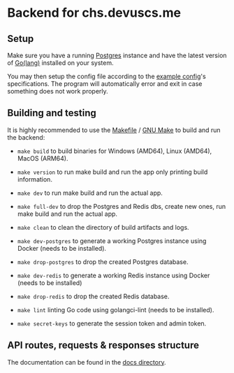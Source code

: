 # Backend for chs.devuscs.me

## Setup

Make sure you have a running [Postgres](https://www.postgresql.org/) instance and have the latest version of [Go(lang)](https://go.dev) installed on your system.

You may then setup the config file according to the [example config](files/config.json)'s specifications. The program will automatically error and exit in case something does not work properly.

## Building and testing

It is highly recommended to use the [Makefile](Makefile) / [GNU Make](https://www.gnu.org/software/make/) to build and run the backend:

- `make build` to build binaries for Windows (AMD64), Linux (AMD64), MacOS (ARM64).

- `make version` to run make build and run the app only printing build information.

- `make dev` to run make build and run the actual app.

- `make full-dev` to drop the Postgres and Redis dbs, create new ones, run make build and run the actual app.

- `make clean` to clean the directory of build artifacts and logs.

- `make dev-postgres` to generate a working Postgres instance using Docker (needs to be installed).

- `make drop-postgres` to drop the created Postgres database.

- `make dev-redis` to generate a working Redis instance using Docker (needs to be installed)

- `make drop-redis` to drop the created Redis database.

- `make lint` linting Go code using golangci-lint (needs to be installed).

- `make secret-keys` to generate the session token and admin token.

## API routes, requests & responses structure

The documentation can be found in the [docs directory](api/docs).
